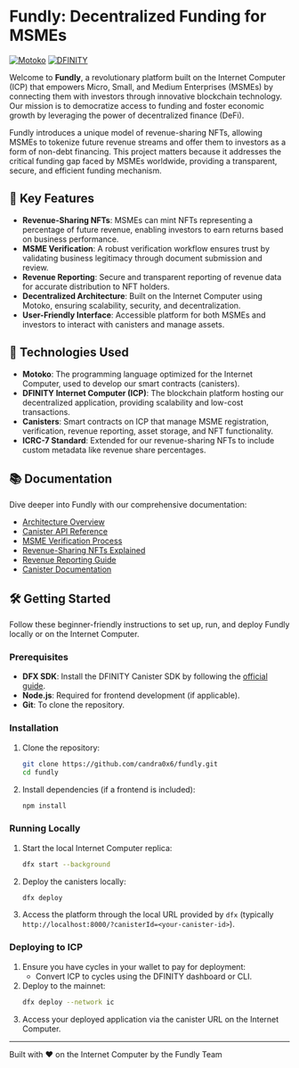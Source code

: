 # Fundly: Decentralized Funding for MSMEs

[![Motoko](https://img.shields.io/badge/Language-Motoko-orange.svg)](https://sdk.dfinity.org/docs/language-guide/motoko.html)
[![DFINITY](https://img.shields.io/badge/Platform-DFINITY-purple.svg)](https://dfinity.org/)

Welcome to **Fundly**, a revolutionary platform built on the Internet Computer (ICP) that empowers Micro, Small, and Medium Enterprises (MSMEs) by connecting them with investors through innovative blockchain technology. Our mission is to democratize access to funding and foster economic growth by leveraging the power of decentralized finance (DeFi).

Fundly introduces a unique model of revenue-sharing NFTs, allowing MSMEs to tokenize future revenue streams and offer them to investors as a form of non-debt financing. This project matters because it addresses the critical funding gap faced by MSMEs worldwide, providing a transparent, secure, and efficient funding mechanism.

## 🌟 Key Features

- **Revenue-Sharing NFTs**: MSMEs can mint NFTs representing a percentage of future revenue, enabling investors to earn returns based on business performance.
- **MSME Verification**: A robust verification workflow ensures trust by validating business legitimacy through document submission and review.
- **Revenue Reporting**: Secure and transparent reporting of revenue data for accurate distribution to NFT holders.
- **Decentralized Architecture**: Built on the Internet Computer using Motoko, ensuring scalability, security, and decentralization.
- **User-Friendly Interface**: Accessible platform for both MSMEs and investors to interact with canisters and manage assets.

## 🚀 Technologies Used

- **Motoko**: The programming language optimized for the Internet Computer, used to develop our smart contracts (canisters).
- **DFINITY Internet Computer (ICP)**: The blockchain platform hosting our decentralized application, providing scalability and low-cost transactions.
- **Canisters**: Smart contracts on ICP that manage MSME registration, verification, revenue reporting, asset storage, and NFT functionality.
- **ICRC-7 Standard**: Extended for our revenue-sharing NFTs to include custom metadata like revenue share percentages.

## 📚 Documentation

Dive deeper into Fundly with our comprehensive documentation:
- [Architecture Overview](./docs/architecture.md)
- [Canister API Reference](./docs/canister-api.md)
- [MSME Verification Process](./docs/concepts/msme-verification.md)
- [Revenue-Sharing NFTs Explained](./docs/concepts/revenue-sharing-nfts.md)
- [Revenue Reporting Guide](./docs/tutorials/revenue-reporting-guide.md)
- [Canister Documentation](./docs/canisters/)

## 🛠️ Getting Started

Follow these beginner-friendly instructions to set up, run, and deploy Fundly locally or on the Internet Computer.

### Prerequisites
- **DFX SDK**: Install the DFINITY Canister SDK by following the [official guide](https://sdk.dfinity.org/docs/quickstart/quickstart-intro.html).
- **Node.js**: Required for frontend development (if applicable).
- **Git**: To clone the repository.

### Installation
1. Clone the repository:
   ```bash
   git clone https://github.com/candra0x6/fundly.git
   cd fundly
   ```
2. Install dependencies (if a frontend is included):
   ```bash
   npm install
   ```

### Running Locally
1. Start the local Internet Computer replica:
   ```bash
   dfx start --background
   ```
2. Deploy the canisters locally:
   ```bash
   dfx deploy
   ```
3. Access the platform through the local URL provided by `dfx` (typically `http://localhost:8000/?canisterId=<your-canister-id>`).

### Deploying to ICP
1. Ensure you have cycles in your wallet to pay for deployment:
   - Convert ICP to cycles using the DFINITY dashboard or CLI.
2. Deploy to the mainnet:
   ```bash
   dfx deploy --network ic
   ```
3. Access your deployed application via the canister URL on the Internet Computer.

---
Built with ❤️ on the Internet Computer by the Fundly Team
